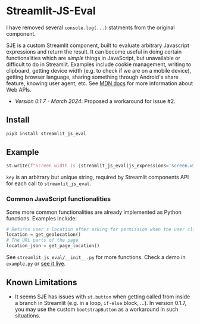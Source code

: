 # Streamlit-JS-Eval

I have removed several ```console.log(...)``` statments from the original component.

SJE is a custom Streamlit component, built to evaluate arbitrary Javascript expressions and return the result. It can become useful in doing certain functionalities which are _simple_ things in JavaScript, but unavailable or difficult to do in Streamlit. Examples include cookie management, writing to clipboard, getting device width (e.g. to check if we are on a mobile device), getting browser language, sharing something through Android's share feature, knowing user agent, etc. See [MDN docs](https://developer.mozilla.org/en-US/docs/Web/API) for more information about Web APIs. 

- _Version 0.1.7 - March 2024_: Proposed a workaround for issue #2.


## Install

```python
pip3 install streamlit_js_eval
```

## Example

```python
st.write(f"Screen width is {streamlit_js_eval(js_expressions='screen.width', key = 'SCR')}")
```
`key` is an arbitrary but unique string, required by Streamlit components API for each call to `streamlit_js_eval`.

### Common JavaScript functionalities

Some more common functionalities are already implemented as Python functions. Examples include:

```python
# Returns user's location after asking for permission when the user clicks the generated link with the given text
location = get_geolocation()
# The URL parts of the page
location_json = get_page_location()
```

See `streamlit_js_eval/__init__.py` for more functions. Check a demo in `example.py` or [see it live](https://aghasemi-streamlit-js-eval-example-yleu91.streamlitapp.com/).

## Known Limitations

- It seems SJE has issues with `st.button` when getting called from inside a branch in Streamlit (e.g. in a loop, `if-else` block, ...). In version 0.1.7, you may use the custom `bootstrapButton` as a workaround in such situations.
